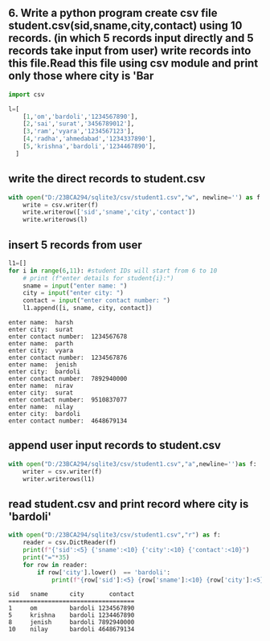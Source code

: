 ## 6. Write a python program create csv file student.csv(sid,sname,city,contact) using 10 records. (in which 5 records input directly and 5 records take input from user) write records into this file.Read this file using csv module and print only those where city is 'Bar


```python
import csv
```


```python
l=[
    [1,'om','bardoli','1234567890'],
    [2,'sai','surat','3456789012'],
    [3,'ram','vyara','1234567123'],
    [4,'radha','ahmedabad','1234337890'],
    [5,'krishna','bardoli','1234467890'],
  ] 
```

## write the direct records to student.csv


```python
with open("D:/23BCA294/sqlite3/csv/student1.csv","w", newline='') as f:
    write = csv.writer(f)
    write.writerow(['sid','sname','city','contact'])
    write.writerows(l)
```

## insert 5 records from user


```python
l1=[]
for i in range(6,11): #student IDs will start from 6 to 10
    # print (f"enter details for student{i}:")
    sname = input("enter name: ")
    city = input("enter city: ")
    contact = input("enter contact number: ")
    l1.append([i, sname, city, contact])
```

    enter name:  harsh
    enter city:  surat
    enter contact number:  1234567678
    enter name:  parth
    enter city:  vyara
    enter contact number:  1234567876
    enter name:  jenish
    enter city:  bardoli
    enter contact number:  7892940000
    enter name:  nirav
    enter city:  surat
    enter contact number:  9510837077
    enter name:  nilay
    enter city:  bardoli
    enter contact number:  4648679134
    

## append user input records to student.csv


```python
with open("D:/23BCA294/sqlite3/csv/student1.csv","a",newline='')as f:
    writer = csv.writer(f)
    writer.writerows(l1)
```

## read student.csv and print record where city is 'bardoli'


```python
with open("D:/23BCA294/sqlite3/csv/student1.csv","r") as f:
    reader = csv.DictReader(f)
    print(f"{'sid':<5} {'sname':<10} {'city':<10} {'contact':<10}")
    print("="*35)
    for row in reader:
        if row['city'].lower()  == 'bardoli':
            print(f"{row['sid']:<5} {row['sname']:<10} {row['city']:<5} {row['contact']:<10}")
```

    sid   sname      city       contact   
    ===================================
    1     om         bardoli 1234567890
    5     krishna    bardoli 1234467890
    8     jenish     bardoli 7892940000
    10    nilay      bardoli 4648679134
    


```python

```
